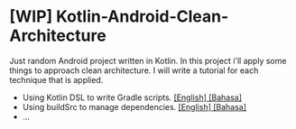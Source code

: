 # [WIP] Kotlin-Android-Clean-Architecture
Just random Android project written in Kotlin. In this project i'll apply some things to approach clean architecture. I will write a tutorial for each technique that is applied.
- Using Kotlin DSL to write Gradle scripts. [[English] ](https://medium.com/@nurrohman/gradle-kotlin-dsl-8443d0a38002) [[Bahasa]](https://blog.dicoding.com/belajar-gradle-kotlin-dsl-android/)
- Using buildSrc to manage dependencies. [[English] ](https://medium.com/@nurrohman/how-to-manage-gradle-dependencies-in-android-project-132736ae3217)[[Bahasa]](https://blog.dicoding.com/gradle-dependenc…ent-pada-android/) 
- ...

